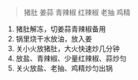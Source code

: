 > 猪肚 姜蒜 青辣椒 红辣椒 老抽 鸡精

1. 猪肚解冻，切姜蒜青辣椒备用
2. 锅里烧干水放油，放入姜
3. 关小火放猪肚，大火快速炒几分钟
4. 放盐、青辣椒、少量红辣椒、蒜炒匀
5. 关火放盐、老抽、鸡精炒匀出锅